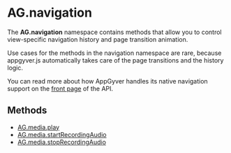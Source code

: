 # AG.navigation

The **AG.navigation** namespace contains methods that allow you to control view-specific navigation history and page transition animation.

Use cases for the methods in the navigation namespace are rare, because appgyver.js automatically takes care of the page transitions and the history logic.

You can read more about how AppGyver handles its native navigation support on the [front page](../README.md) of the API.

## Methods
* [AG.media.play](methods/play.md)
* [AG.media.startRecordingAudio](methods/startRecordingAudio.md)
* [AG.media.stopRecordingAudio](methods/stopRecordingAudio.md)